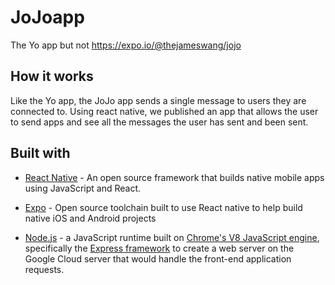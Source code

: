 # JoJoapp
The Yo app but not
https://expo.io/@thejameswang/jojo

## How it works
Like the Yo app, the JoJo app sends a single message to users they are connected to.
Using react native, we published an app that allows the user to send apps and see all the messages the user has sent and been sent.

## Built with
* [React Native](http://facebook.github.io/react-native/) - An open source framework that builds native mobile apps using JavaScript and React.

* [Expo](https://expo.io/) - Open source toolchain built to use React native to help build native iOS and Android projects

* [Node.js](https://nodejs.org/en/) - a JavaScript runtime built on [Chrome's V8 JavaScript engine](https://developers.google.com/v8/), specifically the [Express framework](https://expressjs.com/) to create a web server on the Google Cloud server that would handle the front-end application requests.
